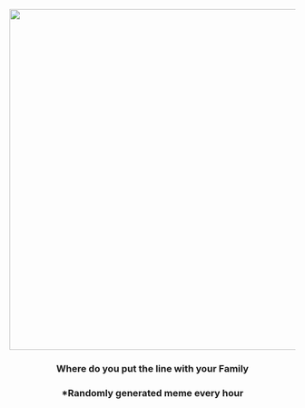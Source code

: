 <p align="center">
        <img src="https://i.redd.it/mx98243mmxu91.jpg" width="600" height="600">
        </p>
        <h3 align="center">Where do you put the line with your Family</h3>
        <h3 align="center">*Randomly generated meme every hour</h3>
    
